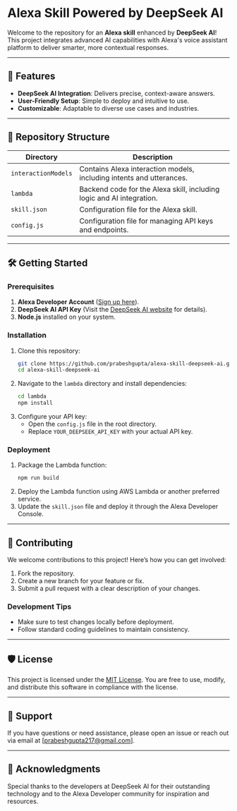 # Alexa Skill Powered by DeepSeek AI

Welcome to the repository for an **Alexa skill** enhanced by **DeepSeek AI**! This project integrates advanced AI capabilities with Alexa's voice assistant platform to deliver smarter, more contextual responses.

---

## 🌟 Features
- **DeepSeek AI Integration**: Delivers precise, context-aware answers.
- **User-Friendly Setup**: Simple to deploy and intuitive to use.
- **Customizable**: Adaptable to diverse use cases and industries.

---

## 🚀 Repository Structure

| Directory          | Description |
|--------------------|-------------|
| `interactionModels`| Contains Alexa interaction models, including intents and utterances. |
| `lambda`           | Backend code for the Alexa skill, including logic and AI integration. |
| `skill.json`       | Configuration file for the Alexa skill. |
| `config.js`        | Configuration file for managing API keys and endpoints. |

---

## 🛠️ Getting Started

### Prerequisites
1. **Alexa Developer Account** ([Sign up here](https://developer.amazon.com/alexa)).
2. **DeepSeek AI API Key** (Visit the [DeepSeek AI website](https://www.deepseek.ai) for details).
3. **Node.js** installed on your system.

### Installation
1. Clone this repository:
   ```bash
   git clone https://github.com/prabeshgupta/alexa-skill-deepseek-ai.git
   cd alexa-skill-deepseek-ai
   ```
2. Navigate to the `lambda` directory and install dependencies:
   ```bash
   cd lambda
   npm install
   ```
3. Configure your API key:
   - Open the `config.js` file in the root directory.
   - Replace `YOUR_DEEPSEEK_API_KEY` with your actual API key.

### Deployment
1. Package the Lambda function:
   ```bash
   npm run build
   ```
2. Deploy the Lambda function using AWS Lambda or another preferred service.
3. Update the `skill.json` file and deploy it through the Alexa Developer Console.

---

## 🧩 Contributing
We welcome contributions to this project! Here’s how you can get involved:
1. Fork the repository.
2. Create a new branch for your feature or fix.
3. Submit a pull request with a clear description of your changes.

### Development Tips
- Make sure to test changes locally before deployment.
- Follow standard coding guidelines to maintain consistency.

---

## 🛡️ License
This project is licensed under the [MIT License](LICENSE). You are free to use, modify, and distribute this software in compliance with the license.

---

## 💬 Support
If you have questions or need assistance, please open an issue or reach out via email at [prabeshgupta217@gmail.com].

---

## 📢 Acknowledgments
Special thanks to the developers at DeepSeek AI for their outstanding technology and to the Alexa Developer community for inspiration and resources.
